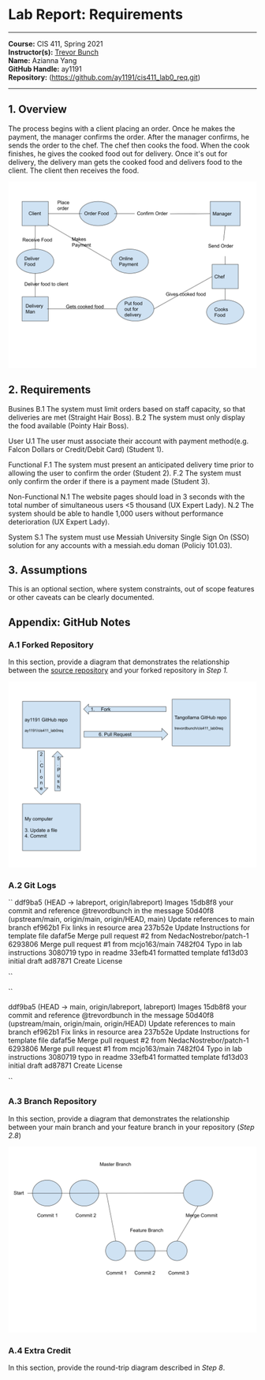 # Lab Report: Requirements
___
**Course:** CIS 411, Spring 2021  
**Instructor(s):** [Trevor Bunch](https://github.com/trevordbunch)  
**Name:** Azianna Yang  
**GitHub Handle:** ay1191  
**Repository:** (https://github.com/ay1191/cis411_lab0_req.git) 
___

## 1. Overview
The process begins with a client placing an order. Once he makes the payment, the manager confirms the order. After the manager confirms, he sends the order to the chef. The chef then cooks the food. When the cook finishes, he gives the cooked food out for delivery. Once it's out for delivery, the delivery man gets the cooked food and delivers food to the client. The client then receives the food.

![Business Diagram](/assets/Business.svg)


## 2. Requirements
Busines
B.1 The system must limit orders based on staff capacity, so that
deliveries are met (Straight Hair Boss). 
B.2 The system must only display the food available 
(Pointy Hair Boss).

User
U.1 The user must associate their account with payment 
method(e.g. Falcon Dollars or Credit/Debit Card) (Student 1).

Functional
F.1 The system must present an anticipated delivery time prior to allowing the user to confirm the order (Student 2).
F.2 The system must only confirm the order if there is a payment made (Student 3).

Non-Functional
N.1 The website pages should load in 3 seconds with the total number of simultaneous users <5 thousand (UX Expert Lady).
N.2 The system should be able to handle 1,000 users without performance deterioration (UX Expert Lady).

System
S.1 The system must use Messiah University Single Sign On (SSO) solution for any accounts with a messiah.edu doman 
(Policiy 101.03).

## 3. Assumptions
This is an optional section, where system constraints, out of scope features or other caveats can be clearly documented.  

## Appendix: GitHub Notes

### A.1 Forked Repository
In this section, provide a diagram that demonstrates the relationship between the [source repository](https://github.com/trevordbunch/cis411_lab0_req) and your forked repository in *Step 1.*  

![Repository Diagram](/assets/Overview.svg)


### A.2 Git Logs

``
ddf9ba5 (HEAD -> labreport, origin/labreport) Images
15db8f8 your commit and reference @trevordbunch in the message
50d40f8 (upstream/main, origin/main, origin/HEAD, main) Update references to main branch
ef962b1 Fix links in resource area
237b52e Update Instructions for template file
dafaf5e Merge pull request #2 from NedacNostrebor/patch-1
6293806 Merge pull request #1 from mcjo163/main
7482f04 Typo in lab instructions
3080719 typo in readme
33efb41 formatted template
fd13d03 initial draft
ad87871 Create License

``

``

ddf9ba5 (HEAD -> main, origin/labreport, labreport) Images
15db8f8 your commit and reference @trevordbunch in the message
50d40f8 (upstream/main, origin/main, origin/HEAD) Update references to main branch
ef962b1 Fix links in resource area
237b52e Update Instructions for template file
dafaf5e Merge pull request #2 from NedacNostrebor/patch-1
6293806 Merge pull request #1 from mcjo163/main
7482f04 Typo in lab instructions
3080719 typo in readme
33efb41 formatted template
fd13d03 initial draft
ad87871 Create License


``

### A.3 Branch Repository
In this section, provide a diagram that demonstrates the relationship between your main branch and your feature branch in your repository (*Step 2.8*)

![Branch Repository Diagram](/assets/Branch_Relationship.svg)

### A.4 Extra Credit
In this section, provide the round-trip diagram described in *Step 8*.